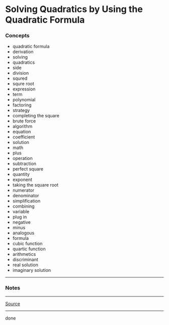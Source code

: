 # Solving Quadratics by Using the Quadratic Formula

### Concepts

- quadratic formula
- derivation
- solving
- quadratics
- side
- division
- squred
- squre root
- expression
- term
- polynomial
- factoring
- strategy
- completing the square
- brute force
- algorithm
- equation
- coefficient
- solution
- math
- plus
- operation
- subtraction
- perfect square
- quantity
- exponent
- taking the square root
- numerator
- denominator
- simplification
- combining
- variable
- plug in
- negative
- minus
- analogous
- formula
- cubic function
- quartic function
- arithmetics
- discriminant
- real solution
- imaginary solution

---

### Notes

---

[Source](https://youtu.be/UTuxHsaH-gQ)

---

done